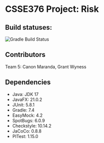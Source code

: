 # CSSE376 Project: Risk

## Build statuses:
![Gradle Build Status](https://github.com/rhit-csse376/project-202430-s1-team05-202430/actions/workflows/gradle-build.yml/badge.svg)

## Contributors
Team 5: Canon Maranda, Grant Wyness

## Dependencies
- Java: JDK 17
- JavaFX: 21.0.2
- JUnit: 5.8.1
- Gradle: 7.4
- EasyMock: 4.2
- SpotBugs: 6.0.9
- Checkstyle: 10.14.2
- JaCoCo: 0.8.8
- PITest: 1.15.0
